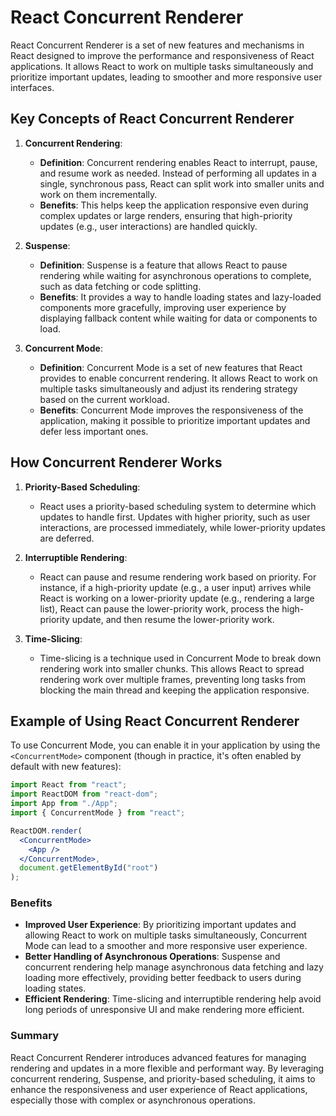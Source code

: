 # React Concurrent Renderer

React Concurrent Renderer is a set of new features and mechanisms in React designed to improve the performance and responsiveness of React applications. It allows React to work on multiple tasks simultaneously and prioritize important updates, leading to smoother and more responsive user interfaces.

## Key Concepts of React Concurrent Renderer

1. **Concurrent Rendering**:

   - **Definition**: Concurrent rendering enables React to interrupt, pause, and resume work as needed. Instead of performing all updates in a single, synchronous pass, React can split work into smaller units and work on them incrementally.
   - **Benefits**: This helps keep the application responsive even during complex updates or large renders, ensuring that high-priority updates (e.g., user interactions) are handled quickly.

2. **Suspense**:

   - **Definition**: Suspense is a feature that allows React to pause rendering while waiting for asynchronous operations to complete, such as data fetching or code splitting.
   - **Benefits**: It provides a way to handle loading states and lazy-loaded components more gracefully, improving user experience by displaying fallback content while waiting for data or components to load.

3. **Concurrent Mode**:
   - **Definition**: Concurrent Mode is a set of new features that React provides to enable concurrent rendering. It allows React to work on multiple tasks simultaneously and adjust its rendering strategy based on the current workload.
   - **Benefits**: Concurrent Mode improves the responsiveness of the application, making it possible to prioritize important updates and defer less important ones.

## How Concurrent Renderer Works

1. **Priority-Based Scheduling**:

   - React uses a priority-based scheduling system to determine which updates to handle first. Updates with higher priority, such as user interactions, are processed immediately, while lower-priority updates are deferred.

2. **Interruptible Rendering**:

   - React can pause and resume rendering work based on priority. For instance, if a high-priority update (e.g., a user input) arrives while React is working on a lower-priority update (e.g., rendering a large list), React can pause the lower-priority work, process the high-priority update, and then resume the lower-priority work.

3. **Time-Slicing**:
   - Time-slicing is a technique used in Concurrent Mode to break down rendering work into smaller chunks. This allows React to spread rendering work over multiple frames, preventing long tasks from blocking the main thread and keeping the application responsive.

## Example of Using React Concurrent Renderer

To use Concurrent Mode, you can enable it in your application by using the `<ConcurrentMode>` component (though in practice, it's often enabled by default with new features):

```jsx
import React from "react";
import ReactDOM from "react-dom";
import App from "./App";
import { ConcurrentMode } from "react";

ReactDOM.render(
  <ConcurrentMode>
    <App />
  </ConcurrentMode>,
  document.getElementById("root")
);
```

### Benefits

- **Improved User Experience**: By prioritizing important updates and allowing React to work on multiple tasks simultaneously, Concurrent Mode can lead to a smoother and more responsive user experience.
- **Better Handling of Asynchronous Operations**: Suspense and concurrent rendering help manage asynchronous data fetching and lazy loading more effectively, providing better feedback to users during loading states.
- **Efficient Rendering**: Time-slicing and interruptible rendering help avoid long periods of unresponsive UI and make rendering more efficient.

### Summary

React Concurrent Renderer introduces advanced features for managing rendering and updates in a more flexible and performant way. By leveraging concurrent rendering, Suspense, and priority-based scheduling, it aims to enhance the responsiveness and user experience of React applications, especially those with complex or asynchronous operations.
